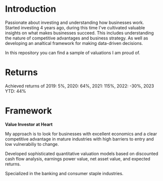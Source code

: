 # Introduction

Passionate about investing and understanding how businesses work. Started investing 4 years ago, during this time I've cultivated valuable insights on what makes businesses succeed. This includes understanding the nature of competitive advantages and business strategy. As well as developing an analtical framework for making data-driven decisions.

In this repository you can find a sample of valuations I am proud of. 

# Returns
Achieved returns of 2019: 5%, 2020: 64%, 2021: 115%, 2022: -30%, 2023 YTD: 44%

# Framework

**Value Investor at Heart**

My approach is to look for businesses with excellent economics and a clear competitive advantage in mature industries with high barriers to entry and low vulnerabiliy to change.

Developed sophisticated quantitative valuation models based on discounted cash flow analysis, earnings power value, net asset value, and expected returns.

Specialized in the banking and consumer staple industries.


